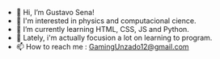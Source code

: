 - 👋 Hi, I’m Gustavo Sena!
- 👀 I'm interested in physics and computacional cience.
- 🌱 I’m currently learning HTML, CSS, JS and Python.
- 💞️ Lately, i'm actually focusion a lot on learning to program.
- 📫 How to reach me : GamingUnzado12@gmail.com

<!---
GuustavoSena/GuustavoSena is a ✨ special ✨ repository because its `README.md` (this file) appears on your GitHub profile.
You can click the Preview link to take a look at your changes.
--->
